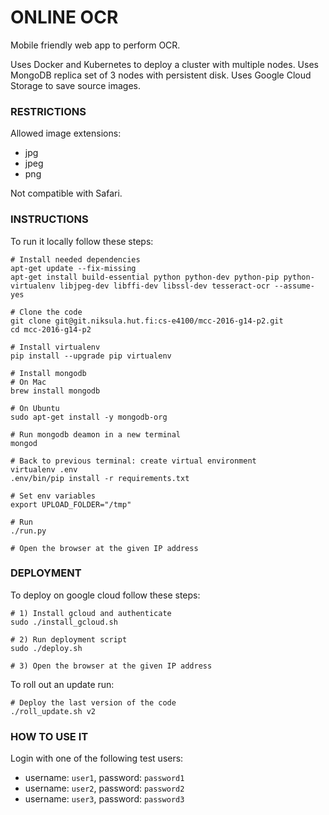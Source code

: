 # ONLINE OCR

Mobile friendly web app to perform OCR.

Uses Docker and Kubernetes to deploy a cluster with multiple nodes.
Uses MongoDB replica set of 3 nodes with persistent disk.
Uses Google Cloud Storage to save source images.


### RESTRICTIONS
Allowed image extensions:

- jpg
- jpeg
- png


Not compatible with Safari.

### INSTRUCTIONS
To run it locally follow these steps:
 
    # Install needed dependencies
    apt-get update --fix-missing
    apt-get install build-essential python python-dev python-pip python-virtualenv libjpeg-dev libffi-dev libssl-dev tesseract-ocr --assume-yes
    
    # Clone the code
    git clone git@git.niksula.hut.fi:cs-e4100/mcc-2016-g14-p2.git
    cd mcc-2016-g14-p2
    
    # Install virtualenv
    pip install --upgrade pip virtualenv
    
    # Install mongodb
    # On Mac
    brew install mongodb
    
    # On Ubuntu
    sudo apt-get install -y mongodb-org
    
    # Run mongodb deamon in a new terminal
    mongod
    
    # Back to previous terminal: create virtual environment
    virtualenv .env
    .env/bin/pip install -r requirements.txt
    
    # Set env variables
    export UPLOAD_FOLDER="/tmp"

    # Run
    ./run.py
    
    # Open the browser at the given IP address


### DEPLOYMENT
To deploy on google cloud follow these steps:

    # 1) Install gcloud and authenticate
    sudo ./install_gcloud.sh
    
    # 2) Run deployment script
    sudo ./deploy.sh
    
    # 3) Open the browser at the given IP address


To roll out an update run:

    # Deploy the last version of the code
    ./roll_update.sh v2


### HOW TO USE IT
Login with one of the following test users:


- username: `user1`, password: `password1`
- username: `user2`, password: `password2`
- username: `user3`, password: `password3`


